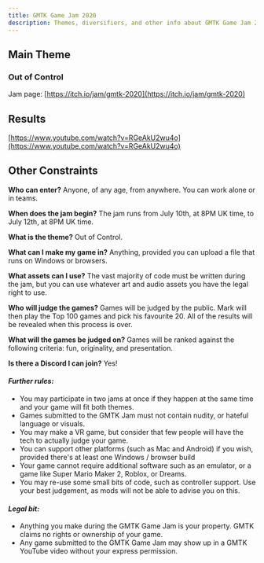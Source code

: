 ```yaml
---
title: GMTK Game Jam 2020
description: Themes, diversifiers, and other info about GMTK Game Jam 2020.
---
```


## Main Theme
### Out of Control

Jam page: [https://itch.io/jam/gmtk-2020](https://itch.io/jam/gmtk-2020)

## Results

[https://www.youtube.com/watch?v=RGeAkU2wu4o](https://www.youtube.com/watch?v=RGeAkU2wu4o)

## Other Constraints

**Who can enter?** Anyone, of any age, from anywhere. You can work alone or in teams.

**When does the jam begin?** The jam runs from July 10th, at 8PM UK time, to July 12th, at 8PM UK time.

**What is the theme?** Out of Control.

**What can I make my game in?** Anything, provided you can upload a file that runs on Windows or browsers.

**What assets can I use?** The vast majority of code must be written during the jam, but you can use whatever art and audio assets you have the legal right to use.

**Who will judge the games?** Games will be judged by the public. Mark will then play the Top 100 games and pick his favourite 20. All of the results will be revealed when this process is over.

**What will the games be judged on?** Games will be ranked against the following criteria: fun, originality, and presentation.

**Is there a Discord I can join?** Yes! 

#### *Further rules:*

- You may participate in two jams at once if they happen at the same time and your game will fit both themes.
- Games submitted to the GMTK Jam must not contain nudity, or hateful language or visuals.
- You may make a VR game, but consider that few people will have the tech to actually judge your game.
- You can support other platforms (such as Mac and Android) if you wish, provided there's at least one Windows / browser build
- Your game cannot require additional software such as an emulator, or a game like Super Mario Maker 2, Roblox, or Dreams.
- You may re-use some small bits of code, such as controller support. Use your best judgement, as mods will not be able to advise you on this.

#### *Legal bit:*

- Anything you make during the GMTK Game Jam is your property. GMTK claims no rights or ownership of your game. 
- Any game submitted to the GMTK Game Jam may show up in a GMTK YouTube video without your express permission.